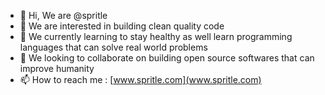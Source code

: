 - 👋 Hi, We are @spritle
- 👀 We are interested in building clean quality code
- 🌱 We currently learning to stay healthy as well learn programming languages that can solve real world problems
- 💞️ We looking to collaborate on building open source softwares that can improve humanity
- 📫 How to reach me : [www.spritle.com](www.spritle.com)

<!---
spritle/spritle is a ✨ special ✨ repository because its `README.md` (this file) appears on your GitHub profile.
You can click the Preview link to take a look at your changes.
--->
